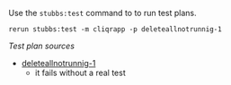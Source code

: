 
Use the `stubbs:test` command to to run test plans.

    rerun stubbs:test -m cliqrapp -p deleteallnotrunnig-1

*Test plan sources*

* [deleteallnotrunnig-1](tests/deleteallnotrunnig-1.html)
  * it fails without a real test

